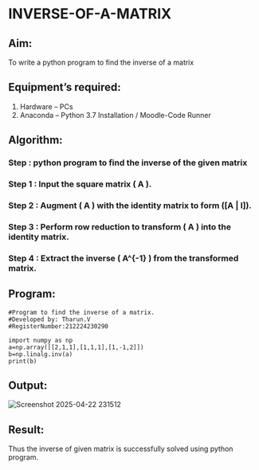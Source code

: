 # INVERSE-OF-A-MATRIX
## Aim:
To write a python program to find the inverse of a matrix
## Equipment’s required:
1. 	Hardware – PCs
2. 	Anaconda – Python 3.7 Installation / Moodle-Code Runner
## Algorithm:
### Step :  python program to find the inverse of the given matrix
### Step 1 : Input the square matrix \( A \).  
### Step 2 : Augment \( A \) with the identity matrix to form \([A | I]\).
### Step 3 : Perform row reduction to transform \( A \) into the identity matrix.  
### Step 4 : Extract the inverse \( A^{-1} \) from the transformed matrix.  

## Program:
```
#Program to find the inverse of a matrix.
#Developed by: Tharun.V
#RegisterNumber:212224230290

import numpy as np
a=np.array([[2,1,1],[1,1,1],[1,-1,2]])
b=np.linalg.inv(a)
print(b)
```
## Output:
![Screenshot 2025-04-22 231512](https://github.com/user-attachments/assets/5552dbca-9538-4910-b35c-8d60e49f89c3)

## Result:
Thus the inverse of given matrix is successfully solved using python program.

